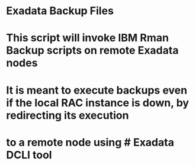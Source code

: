 # Exadata Backup Files

# This script will invoke IBM Rman Backup scripts on remote Exadata nodes
# It is meant to execute backups even if the local RAC instance is down, by redirecting its execution
# to a remote node using # Exadata DCLI tool